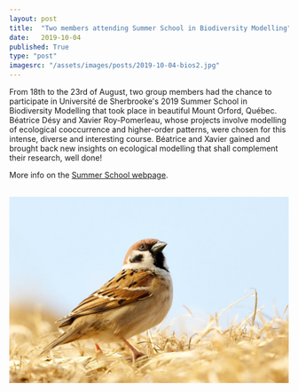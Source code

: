 ```yaml
---
layout: post
title:  "Two members attending Summer School in Biodiversity Modelling"
date:   2019-10-04
published: True
type: "post"
imagesrc: "/assets/images/posts/2019-10-04-bios2.jpg"
---
```



From 18th to the 23rd of August, two group members had the chance to participate in Université de Sherbrooke's 2019 Summer School in Biodiversity Modelling that took place in beautiful Mount Orford, Québec. Béatrice Désy and Xavier Roy-Pomerleau, whose projects involve modelling of ecological cooccurrence and higher-order patterns, were chosen for this intense, diverse and interesting course. Béatrice and Xavier gained and brought back new insights on ecological modelling that shall complement their research, well done!

More info on the <a href='https://www.usherbrooke.ca/sciences-ete/fr/ecoles-dete-anterieures/modelisation-de-la-biodiversite-2019/accueil-modelisation-de-la-biodiversite/'>Summer School webpage</a>. 

<br>
<img class="block-image" src="/assets/images/posts/2019-10-04-bios2.jpg">
